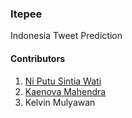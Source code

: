 ### Itepee
Indonesia Tweet Prediction

#### Contributors
1. [Ni Putu Sintia Wati](https://github.com/sintiasnn)
2. [Kaenova Mahendra](https://github.com/kaenova)
3. Kelvin Mulyawan
